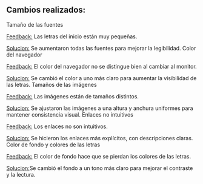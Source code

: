 ## Cambios realizados:
Tamaño de las fuentes

<Feedback:> Las letras del inicio están muy pequeñas.

<Solucion:> Se aumentaron todas las fuentes para mejorar la legibilidad.
Color del navegador

<Feedback:>  El color del navegador no se distingue bien al cambiar al monitor.

<Solucion:> Se cambió el color a uno más claro para aumentar la visibilidad de las letras.
Tamaños de las imágenes

<Feedback:>  Las imágenes están de tamaños distintos.

<Solucion:> Se ajustaron las imágenes a una altura y anchura uniformes para mantener consistencia visual.
Enlaces no intuitivos

<Feedback:>  Los enlaces no son intuitivos.

<Solucion:> Se hicieron los enlaces más explícitos, con descripciones claras.
Color de fondo y colores de las letras

<Feedback:>  El color de fondo hace que se pierdan los colores de las letras.

<Solucion:>Se cambió el fondo a un tono más claro para mejorar el contraste y la lectura.